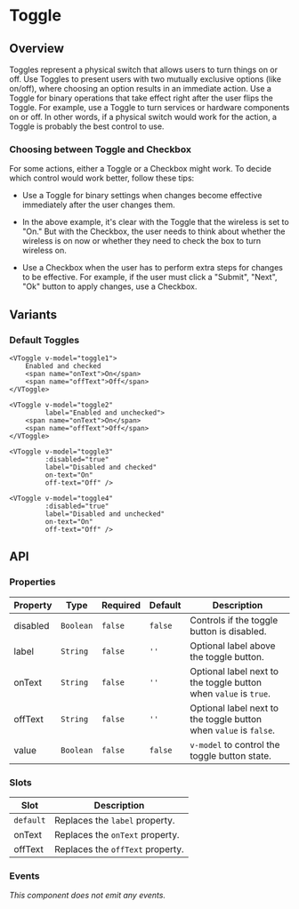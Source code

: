 # Toggle

## Overview

Toggles represent a physical switch that allows users to turn things on or off.
Use Toggles to present users with two mutually exclusive options (like on/off),
where choosing an option results in an immediate action. Use a Toggle for binary
operations that take effect right after the user flips the Toggle. For example,
use a Toggle to turn services or hardware components on or off. In other words,
if a physical switch would work for the action, a Toggle is probably the best
control to use.

### Choosing between Toggle and Checkbox

For some actions, either a Toggle or a Checkbox might work. To decide which
control would work better, follow these tips:

* Use a Toggle for binary settings when changes become effective immediately
  after the user changes them.

* In the above example, it's clear with the Toggle that the wireless is set to
  "On." But with the Checkbox, the user needs to think about whether the
  wireless is on now or whether they need to check the box to turn wireless on.

* Use a Checkbox when the user has to perform extra steps for changes to be
  effective. For example, if the user must click a "Submit", "Next", "Ok" button
  to apply changes, use a Checkbox.

## Variants

### Default Toggles

<basics-Toggle-Example1 />

```vue
<VToggle v-model="toggle1">
    Enabled and checked
    <span name="onText">On</span>
    <span name="offText">Off</span>
</VToggle>

<VToggle v-model="toggle2"
         label="Enabled and unchecked">
    <span name="onText">On</span>
    <span name="offText">Off</span>
</VToggle>

<VToggle v-model="toggle3"
         :disabled="true"
         label="Disabled and checked"
         on-text="On"
         off-text="Off" />

<VToggle v-model="toggle4"
         :disabled="true"
         label="Disabled and unchecked"
         on-text="On"
         off-text="Off" />
```

## API

### Properties

| Property | Type      | Required | Default | Description                                                       |
|----------|-----------|----------|---------|-------------------------------------------------------------------|
| disabled | `Boolean` | `false`  | `false` | Controls if the toggle button is disabled.                        |
| label    | `String`  | `false`  | `''`    | Optional label above the toggle button.                           |
| onText   | `String`  | `false`  | `''`    | Optional label next to the toggle button when `value` is `true`.  |
| offText  | `String`  | `false`  | `''`    | Optional label next to the toggle button when `value` is `false`. |
| value    | `Boolean` | `false`  | `false` | `v-model` to control the toggle button state.                     |

### Slots

| Slot      | Description                      |
|-----------|----------------------------------|
| `default` | Replaces the `label` property.   |
| onText    | Replaces the `onText` property.  |
| offText   | Replaces the `offText` property. |

### Events

*This component does not emit any events.*

